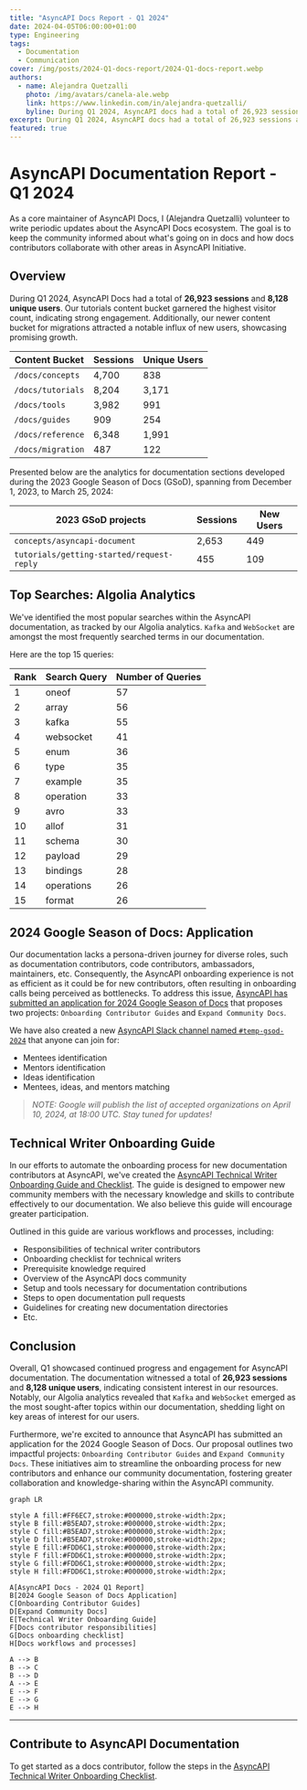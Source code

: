 ```yaml
---
title: "AsyncAPI Docs Report - Q1 2024"
date: 2024-04-05T06:00:00+01:00
type: Engineering
tags:
  - Documentation
  - Communication
cover: /img/posts/2024-Q1-docs-report/2024-Q1-docs-report.webp
authors:
  - name: Alejandra Quetzalli
    photo: /img/avatars/canela-ale.webp
    link: https://www.linkedin.com/in/alejandra-quetzalli/
    byline: During Q1 2024, AsyncAPI docs had a total of 26,923 sessions and 8,128 unique users. 
excerpt: During Q1 2024, AsyncAPI docs had a total of 26,923 sessions and 8,128 unique users.
featured: true
---
```


# AsyncAPI Documentation Report - Q1 2024
As a core maintainer of AsyncAPI Docs, I (Alejandra Quetzalli) volunteer to write periodic updates about the AsyncAPI Docs ecosystem. The goal is to keep the community informed about what's going on in docs and how docs contributors collaborate with other areas in AsyncAPI Initiative.

## Overview
During Q1 2024, AsyncAPI Docs had a total of **26,923 sessions** and **8,128 unique users**. Our tutorials content bucket garnered the highest visitor count, indicating strong engagement. Additionally, our newer content bucket for migrations attracted a notable influx of new users, showcasing promising growth.

| Content Bucket   | Sessions | Unique Users |
|------------------|----------|--------------|
| `/docs/concepts` | 4,700    | 838   |
| `/docs/tutorials`| 8,204    | 3,171 |
| `/docs/tools`    | 3,982    | 991   |
| `/docs/guides`   | 909      | 254   |
| `/docs/reference`| 6,348    | 1,991 |
| `/docs/migration`| 487      | 122   |


Presented below are the analytics for documentation sections developed during the 2023 Google Season of Docs (GSoD), spanning from December 1, 2023, to March 25, 2024:

| 2023 GSoD projects | Sessions      | New Users         |
|---------------|---------------|-------------------|
|`concepts/asyncapi-document`              | 2,653 | 449  |
|`tutorials/getting-started/request-reply` | 455   | 109  |


## Top Searches: Algolia Analytics
We've identified the most popular searches within the AsyncAPI documentation, as tracked by our Algolia analytics. `Kafka` and `WebSocket` are amongst the most frequently searched terms in our documentation. 

Here are the top 15 queries: 

| Rank | Search Query  | Number of Queries |
|------|---------------|-------------------|
| 1    | oneof         | 57                |
| 2    | array         | 56                |
| 3    | kafka         | 55                |
| 4    | websocket     | 41                |
| 5    | enum          | 36                |
| 6    | type          | 35                |
| 7    | example       | 35                |
| 8    | operation     | 33                |
| 9    | avro          | 33                |
| 10   | allof         | 31                |
| 11   | schema        | 30                |
| 12   | payload       | 29                |
| 13   | bindings      | 28                |
| 14   | operations    | 26                |
| 15   | format        | 26                |


## 2024 Google Season of Docs: Application
Our documentation lacks a persona-driven journey for diverse roles, such as documentation contributors, code contributors, ambassadors, maintainers, etc. Consequently, the AsyncAPI onboarding experience is not as efficient as it could be for new contributors, often resulting in onboarding calls being perceived as bottlenecks. To address this issue, [AsyncAPI has submitted an application for 2024 Google Season of Docs](https://github.com/orgs/asyncapi/discussions/1136) that proposes two projects: `Onboarding Contributor Guides` and `Expand Community Docs`. 

We have also created a new [AsyncAPI Slack channel named `#temp-gsod-2024`](https://www.asyncapi.com/slack-invite) that anyone can join for:
- Mentees identification
- Mentors identification
- Ideas identification
- Mentees, ideas, and mentors matching

> _NOTE: Google will publish the list of accepted organizations on April 10, 2024, at 18:00 UTC. Stay tuned for updates!_

## Technical Writer Onboarding Guide
In our efforts to automate the onboarding process for new documentation contributors at AsyncAPI, we've created the [AsyncAPI Technical Writer Onboarding Guide and Checklist](https://github.com/asyncapi/community/blob/master/docs/onboarding-guide). The guide is designed to empower new community members with the necessary knowledge and skills to contribute effectively to our documentation. We also believe this guide will encourage greater participation.

Outlined in this guide are various workflows and processes, including:
- Responsibilities of technical writer contributors
- Onboarding checklist for technical writers
- Prerequisite knowledge required
- Overview of the AsyncAPI docs community
- Setup and tools necessary for documentation contributions
- Steps to open documentation pull requests
- Guidelines for creating new documentation directories
- Etc.

## Conclusion
Overall, Q1 showcased continued progress and engagement for AsyncAPI documentation. The documentation witnessed a total of **26,923 sessions** and **8,128 unique users**, indicating consistent interest in our resources. Notably, our Algolia analytics revealed that `Kafka` and `WebSocket` emerged as the most sought-after topics within our documentation, shedding light on key areas of interest for our users.

Furthermore, we're excited to announce that AsyncAPI has submitted an application for the 2024 Google Season of Docs. Our proposal outlines two impactful projects: `Onboarding Contributor Guides` and `Expand Community Docs`. These initiatives aim to streamline the onboarding process for new contributors and enhance our community documentation, fostering greater collaboration and knowledge-sharing within the AsyncAPI community.


```mermaid
graph LR

style A fill:#FF6EC7,stroke:#000000,stroke-width:2px;
style B fill:#B5EAD7,stroke:#000000,stroke-width:2px;
style C fill:#B5EAD7,stroke:#000000,stroke-width:2px;
style D fill:#B5EAD7,stroke:#000000,stroke-width:2px; 
style E fill:#FDD6C1,stroke:#000000,stroke-width:2px;
style F fill:#FDD6C1,stroke:#000000,stroke-width:2px;
style G fill:#FDD6C1,stroke:#000000,stroke-width:2px;
style H fill:#FDD6C1,stroke:#000000,stroke-width:2px;

A[AsyncAPI Docs - 2024 Q1 Report]
B[2024 Google Season of Docs Application]
C[Onboarding Contributor Guides]
D[Expand Community Docs]
E[Technical Writer Onboarding Guide]
F[Docs contributor responsibilities]
G[Docs onboarding checklist]
H[Docs workflows and processes]

A --> B
B --> C
B --> D
A --> E
E --> F
E --> G
E --> H
```

---

## Contribute to AsyncAPI Documentation

To get started as a docs contributor, follow the steps in the [AsyncAPI Technical Writer Onboarding Checklist](https://github.com/asyncapi/community/blob/master/docs/onboarding-guide/docs-onboarding-checklist.md).